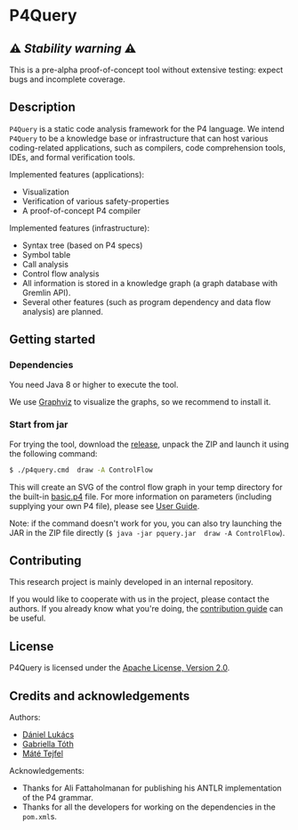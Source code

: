 # P4Query

## :warning: *Stability warning* :warning:

This is a pre-alpha proof-of-concept tool without extensive testing: expect bugs and incomplete coverage. 

## Description

`P4Query` is a static code analysis framework for the P4 language. We intend `P4Query` to be a knowledge base or infrastructure that can host various coding-related applications, such as compilers, code comprehension tools, IDEs, and formal verification tools.

Implemented features (applications):

- Visualization 
- Verification of various safety-properties 
- A proof-of-concept P4 compiler 

Implemented features (infrastructure):

- Syntax tree (based on P4 specs)
- Symbol table
- Call analysis
- Control flow analysis
- All information is stored in a knowledge graph (a graph database with Gremlin API).
- Several other features (such as program dependency and data flow analysis) are planned.

## Getting started

### Dependencies

You need Java 8 or higher to execute the tool.

We use [Graphviz](https://graphviz.org/) to visualize the graphs, so we recommend to install it.

### Start from jar

For trying the tool, download the [release](TODO), unpack the ZIP and launch it using the following command: 

```sh
$ ./p4query.cmd  draw -A ControlFlow
```

This will create an SVG of the control flow graph in your temp directory for the built-in [basic.p4](broker/src/main/resources/basic.p4) file. For more information on parameters (including supplying your own P4 file), please see [User Guide](docs/user_guide.md).

Note: if the command doesn't work for you, you can also try launching the JAR in the ZIP file directly (`$ java -jar pquery.jar  draw -A ControlFlow`).

## Contributing

This research project is mainly developed in an internal repository. 

If you would like to cooperate with us in the project, please contact the authors. If you already know what you're doing, the [contribution guide](docs/CONTRIBUTING.md) can be useful.

## License

P4Query is licensed under the [Apache License, Version 2.0](LICENSE.txt).

## Credits and acknowledgements

Authors:

- [Dániel Lukács](https://github.com/daniel-lukacs/)
- [Gabriella Tóth](https://github.com/tothgabi/)
- [Máté Tejfel](https://github.com/mate-tejfel)

Acknowledgements:

- Thanks for Ali Fattaholmanan for publishing his ANTLR implementation of the P4 grammar.
- Thanks for all the developers for working on the dependencies in the `pom.xml`s. 

